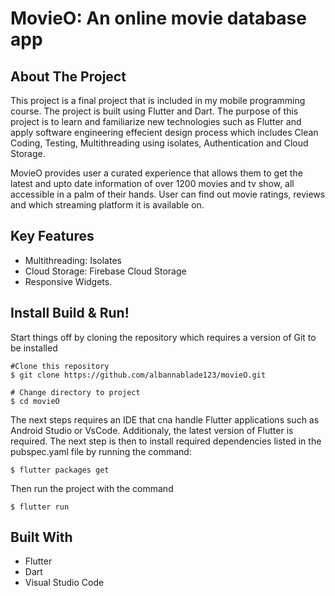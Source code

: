 # MovieO:  An online movie database app

## About The Project

This project is a final project that is included in my mobile programming course. The project is built using Flutter and Dart. The purpose of this project is to learn and familiarize new technologies such as Flutter and apply software engineering effecient design process which includes Clean Coding, Testing, Multithreading using isolates, Authentication and Cloud Storage.

MovieO provides user a curated experience that allows them to get the latest and upto date information of over 1200 movies and tv show, all accessible in a palm of their hands. User can find out movie ratings, reviews and which streaming platform it is available on. 

## Key Features
* Multithreading: Isolates
* Cloud Storage: Firebase Cloud Storage
* Responsive Widgets.

## Install Build & Run!
Start things off by cloning the repository which requires a version of Git to be installed

```
#Clone this repository
$ git clone https://github.com/albannablade123/movieO.git

# Change directory to project
$ cd movieO
```

The next steps requires an IDE that cna handle Flutter applications such as Android Studio or VsCode. Additionaly, the latest version of Flutter is required. The next step is then to install required dependencies listed in the pubspec.yaml file by running the command:
```
$ flutter packages get
```
Then run the project with the command
```
$ flutter run
```

## Built With
* Flutter 
* Dart
* Visual Studio Code

